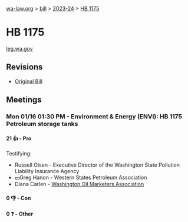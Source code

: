 [wa-law.org](/) > [bill](/bill/) > [2023-24](/bill/2023-24/) > [HB 1175](/bill/2023-24/hb/1175/)

# HB 1175
[leg.wa.gov](https://app.leg.wa.gov/billsummary?BillNumber=1175&Year=2023&Initiative=false)

## Revisions
* [Original Bill](1/)

## Meetings
### Mon 01/16 01:30 PM - Environment & Energy (ENVI): HB 1175 Petroleum storage tanks
#### 21 👍 - Pro
Testifying:
* Russell Olsen - Executive Director of the Washington State Pollution Liability Insurance Agency
* 💵Greg Hanon - Western States Petroleum Association
* Diana  Carlen - [Washington Oil Marketers Association](/org/washington_oil_marketers_association/)

#### 0 👎 - Con

#### 0 ❓ - Other
